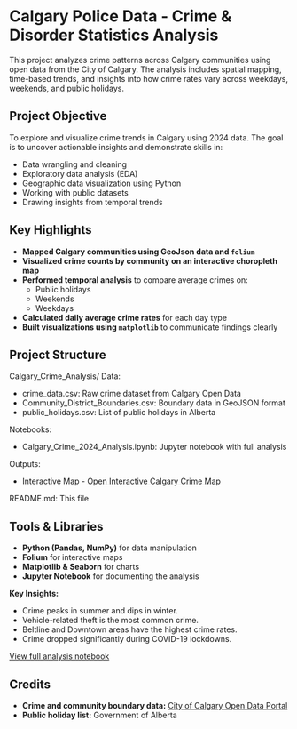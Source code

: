 # Calgary Police Data - Crime & Disorder Statistics Analysis
This project analyzes crime patterns across Calgary communities using open data from the City of Calgary. The analysis includes spatial mapping, time-based trends, and insights into how crime rates vary across weekdays, weekends, and public holidays.

## Project Objective

To explore and visualize crime trends in Calgary using 2024 data. The goal is to uncover actionable insights and demonstrate skills in:

- Data wrangling and cleaning
- Exploratory data analysis (EDA)
- Geographic data visualization using Python
- Working with public datasets
- Drawing insights from temporal trends

## Key Highlights

- **Mapped Calgary communities using GeoJson data and `folium`**
- **Visualized crime counts by community on an interactive choropleth map**
- **Performed temporal analysis** to compare average crimes on:
  - Public holidays
  - Weekends
  - Weekdays
- **Calculated daily average crime rates** for each day type
- **Built visualizations using `matplotlib`** to communicate findings clearly

## Project Structure

Calgary_Crime_Analysis/
Data:
- crime_data.csv: Raw crime dataset from Calgary Open Data
- Community_District_Boundaries.csv: Boundary data in GeoJSON format
- public_holidays.csv: List of public holidays in Alberta

Notebooks:
- Calgary_Crime_2024_Analysis.ipynb: Jupyter notebook with full analysis

Outputs:
- Interactive Map - [Open Interactive Calgary Crime Map](CalgaryMap.html)

README.md: This file

## Tools & Libraries

- **Python (Pandas, NumPy)** for data manipulation
- **Folium** for interactive maps
- **Matplotlib & Seaborn** for charts
- **Jupyter Notebook** for documenting the analysis

**Key Insights:**  
- Crime peaks in summer and dips in winter.  
- Vehicle-related theft is the most common crime.  
- Beltline and Downtown areas have the highest crime rates.  
- Crime dropped significantly during COVID-19 lockdowns.

[View full analysis notebook](calgary_crime_analysis.ipynb)

## Credits

- **Crime and community boundary data:** [City of Calgary Open Data Portal](https://data.calgary.ca)
- **Public holiday list:** Government of Alberta